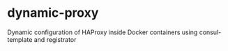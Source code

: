 # dynamic-proxy
Dynamic configuration of HAProxy inside Docker containers using consul-template and registrator
